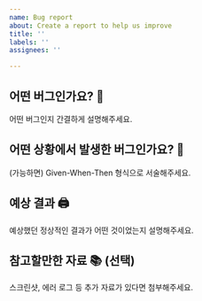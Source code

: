 ```yaml
---
name: Bug report
about: Create a report to help us improve
title: ''
labels: ''
assignees: ''

---
```


## 어떤 버그인가요? 🧟
어떤 버그인지 간결하게 설명해주세요.

## 어떤 상황에서 발생한 버그인가요? 🔦
(가능하면) Given-When-Then 형식으로 서술해주세요.

## 예상 결과 🖨️
예상했던 정상적인 결과가 어떤 것이었는지 설명해주세요.

## 참고할만한 자료 📚 (선택)
스크린샷, 에러 로그 등 추가 자료가 있다면 첨부해주세요.
